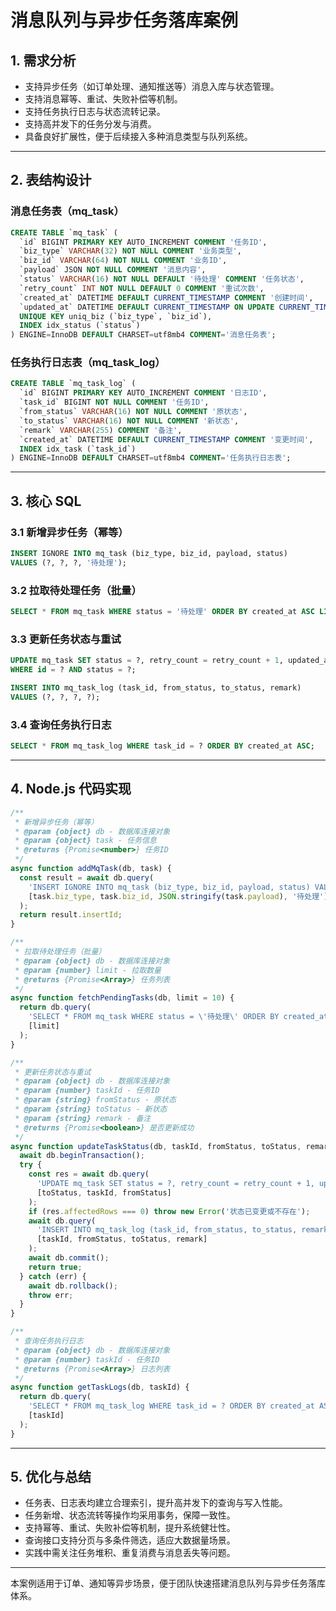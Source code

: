 # 消息队列与异步任务落库案例

## 1. 需求分析
- 支持异步任务（如订单处理、通知推送等）消息入库与状态管理。
- 支持消息幂等、重试、失败补偿等机制。
- 支持任务执行日志与状态流转记录。
- 支持高并发下的任务分发与消费。
- 具备良好扩展性，便于后续接入多种消息类型与队列系统。

---

## 2. 表结构设计

### 消息任务表（mq_task）
```sql
CREATE TABLE `mq_task` (
  `id` BIGINT PRIMARY KEY AUTO_INCREMENT COMMENT '任务ID',
  `biz_type` VARCHAR(32) NOT NULL COMMENT '业务类型',
  `biz_id` VARCHAR(64) NOT NULL COMMENT '业务ID',
  `payload` JSON NOT NULL COMMENT '消息内容',
  `status` VARCHAR(16) NOT NULL DEFAULT '待处理' COMMENT '任务状态',
  `retry_count` INT NOT NULL DEFAULT 0 COMMENT '重试次数',
  `created_at` DATETIME DEFAULT CURRENT_TIMESTAMP COMMENT '创建时间',
  `updated_at` DATETIME DEFAULT CURRENT_TIMESTAMP ON UPDATE CURRENT_TIMESTAMP COMMENT '更新时间',
  UNIQUE KEY uniq_biz (`biz_type`, `biz_id`),
  INDEX idx_status (`status`)
) ENGINE=InnoDB DEFAULT CHARSET=utf8mb4 COMMENT='消息任务表';
```

### 任务执行日志表（mq_task_log）
```sql
CREATE TABLE `mq_task_log` (
  `id` BIGINT PRIMARY KEY AUTO_INCREMENT COMMENT '日志ID',
  `task_id` BIGINT NOT NULL COMMENT '任务ID',
  `from_status` VARCHAR(16) NOT NULL COMMENT '原状态',
  `to_status` VARCHAR(16) NOT NULL COMMENT '新状态',
  `remark` VARCHAR(255) COMMENT '备注',
  `created_at` DATETIME DEFAULT CURRENT_TIMESTAMP COMMENT '变更时间',
  INDEX idx_task (`task_id`)
) ENGINE=InnoDB DEFAULT CHARSET=utf8mb4 COMMENT='任务执行日志表';
```

---

## 3. 核心 SQL

### 3.1 新增异步任务（幂等）
```sql
INSERT IGNORE INTO mq_task (biz_type, biz_id, payload, status)
VALUES (?, ?, ?, '待处理');
```

### 3.2 拉取待处理任务（批量）
```sql
SELECT * FROM mq_task WHERE status = '待处理' ORDER BY created_at ASC LIMIT ?;
```

### 3.3 更新任务状态与重试
```sql
UPDATE mq_task SET status = ?, retry_count = retry_count + 1, updated_at = NOW()
WHERE id = ? AND status = ?;

INSERT INTO mq_task_log (task_id, from_status, to_status, remark)
VALUES (?, ?, ?, ?);
```

### 3.4 查询任务执行日志
```sql
SELECT * FROM mq_task_log WHERE task_id = ? ORDER BY created_at ASC;
```

---

## 4. Node.js 代码实现

```js
/**
 * 新增异步任务（幂等）
 * @param {object} db - 数据库连接对象
 * @param {object} task - 任务信息
 * @returns {Promise<number>} 任务ID
 */
async function addMqTask(db, task) {
  const result = await db.query(
    'INSERT IGNORE INTO mq_task (biz_type, biz_id, payload, status) VALUES (?, ?, ?, ?)',
    [task.biz_type, task.biz_id, JSON.stringify(task.payload), '待处理']
  );
  return result.insertId;
}

/**
 * 拉取待处理任务（批量）
 * @param {object} db - 数据库连接对象
 * @param {number} limit - 拉取数量
 * @returns {Promise<Array>} 任务列表
 */
async function fetchPendingTasks(db, limit = 10) {
  return db.query(
    'SELECT * FROM mq_task WHERE status = \'待处理\' ORDER BY created_at ASC LIMIT ?',
    [limit]
  );
}

/**
 * 更新任务状态与重试
 * @param {object} db - 数据库连接对象
 * @param {number} taskId - 任务ID
 * @param {string} fromStatus - 原状态
 * @param {string} toStatus - 新状态
 * @param {string} remark - 备注
 * @returns {Promise<boolean>} 是否更新成功
 */
async function updateTaskStatus(db, taskId, fromStatus, toStatus, remark) {
  await db.beginTransaction();
  try {
    const res = await db.query(
      'UPDATE mq_task SET status = ?, retry_count = retry_count + 1, updated_at = NOW() WHERE id = ? AND status = ?',
      [toStatus, taskId, fromStatus]
    );
    if (res.affectedRows === 0) throw new Error('状态已变更或不存在');
    await db.query(
      'INSERT INTO mq_task_log (task_id, from_status, to_status, remark) VALUES (?, ?, ?, ?)',
      [taskId, fromStatus, toStatus, remark]
    );
    await db.commit();
    return true;
  } catch (err) {
    await db.rollback();
    throw err;
  }
}

/**
 * 查询任务执行日志
 * @param {object} db - 数据库连接对象
 * @param {number} taskId - 任务ID
 * @returns {Promise<Array>} 日志列表
 */
async function getTaskLogs(db, taskId) {
  return db.query(
    'SELECT * FROM mq_task_log WHERE task_id = ? ORDER BY created_at ASC',
    [taskId]
  );
}
```

---

## 5. 优化与总结

- 任务表、日志表均建立合理索引，提升高并发下的查询与写入性能。
- 任务新增、状态流转等操作均采用事务，保障一致性。
- 支持幂等、重试、失败补偿等机制，提升系统健壮性。
- 查询接口支持分页与多条件筛选，适应大数据量场景。
- 实践中需关注任务堆积、重复消费与消息丢失等问题。

---

本案例适用于订单、通知等异步场景，便于团队快速搭建消息队列与异步任务落库体系。 